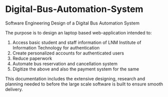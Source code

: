 # Digital-Bus-Automation-System
Software Engineering Design of a Digital Bus Automation System

The purpose is to design an laptop based web-application intended to:
1. Access basic student and staff information of LNM Institute of Information Technology for authentication
2. Create personalized accounts for authenticated users
3. Reduce paperwork
4. Automate bus reservation and cancellation system
5. Digitize the above and also the payment system for the same

This documentation includes the extensive designing, research and planning needed to before the large scale software is built to ensure smooth delivery.

